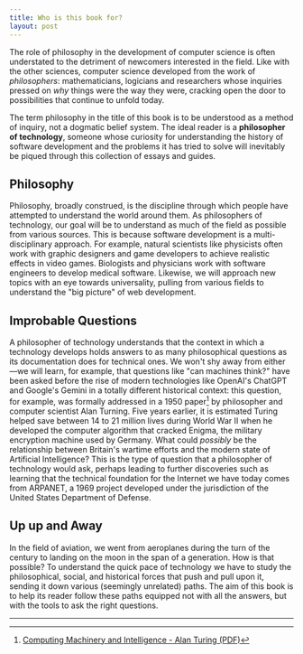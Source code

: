 ```yaml
---
title: Who is this book for?
layout: post
---
```


The role of philosophy in the development of computer 
science is often understated to the detriment of newcomers 
interested in the field. Like with the other sciences, 
computer science developed from the work of *philosophers*: 
mathematicians, logicians and researchers whose inquiries 
pressed on *why* things were the way they were, cracking 
open the door to possibilities that continue to unfold 
today.

The term philosophy in the title of this book is to be 
understood as a method of inquiry, not a dogmatic belief 
system. The ideal reader is a **philosopher of technology**, 
someone whose curiosity for understanding the history of 
software development and the problems it has tried to solve 
will inevitably be piqued through this collection of essays 
and guides.

## Philosophy

Philosophy, broadly construed, is the discipline through 
which people have attempted to understand the world around 
them. As philosophers of technology, our goal will be 
to understand as much of the field as possible from various 
sources. This is because software development is a 
multi-disciplinary approach. For example, natural scientists 
like physicists often work with graphic designers and game 
developers to achieve realistic effects in video games. 
Biologists and physicians work with software engineers to 
develop medical software. Likewise, we will approach new 
topics with an eye towards universality, pulling from 
various fields to understand the "big picture" of web 
development.

## Improbable Questions

A philosopher of technology understands that the context in 
which a technology develops holds answers to as many 
philosophical questions as its documentation does for 
technical ones. We won't shy away from either &mdash;we will 
learn, for example, that questions like "can machines 
think?" have been asked before the rise of modern 
technologies like OpenAI's ChatGPT and Google's Gemini in a 
totally different historical context: this question, for 
example, was formally addressed in a 1950 paper[^1] by 
philosopher and computer scientist Alan Turning. Five years 
earlier, it is estimated Turing helped save between 14 to 21 
million lives during World War II when he developed the 
computer algorithm that cracked Enigma, the military 
encryption machine used by Germany. What could *possibly* be 
the relationship between Britain's wartime efforts and the 
modern state of Artificial Intelligence? This is the type of 
question that a philosopher of technology would ask, perhaps 
leading to further discoveries such as learning that the 
technical foundation for the Internet we have today comes 
from ARPANET, a 1969 project developed under the 
jurisdiction of the United States Department of Defense.

## Up up and Away

In the field of aviation, we went from aeroplanes during the 
turn of the century to landing on the moon in the span of a 
generation. How is that possible? To understand the quick 
pace of technology we have to study the philosophical, 
social, and historical forces that push and pull upon it, 
sending it down various (seemingly unrelated) paths. The 
aim of this book is to help its reader follow these paths 
equipped not with all the answers, but with the tools to ask 
the right questions.

---

[^1]: [Computing Machinery and Intelligence - Alan Turing (PDF)](https://redirect.cs.umbc.edu/courses/471/papers/turing.pdf)
